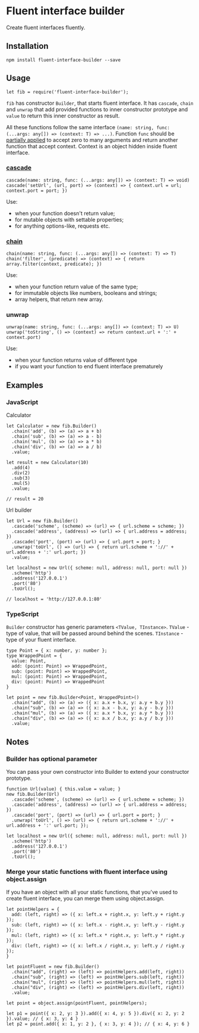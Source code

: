 # Fluent interface builder
Create fluent interfaces fluently.

## Installation
`npm install fluent-interface-builder --save`

## Usage

`let fib = require('fluent-interface-builder');`

`fib` has constructor `Builder`, that starts fluent interface. It has `cascade`, `chain` and `unwrap` that add provided functions to inner constructor prototype and `value` to return this inner constructor as result.

All these functions follow the same interface `(name: string, func: (...args: any[]) => (context: T) => ...)`.
Function `func` should be [partially applied](https://en.wikipedia.org/wiki/Partial_application) to accept zero to many arguments and return another function that accept context. Context is an object hidden inside fluent interface.

### [cascade](https://en.wikipedia.org/wiki/Method_cascading)
```
cascade(name: string, func: (...args: any[]) => (context: T) => void)
cascade('setUrl', (url, port) => (context) => { context.url = url; context.port = port; })
```

Use:
- when your function doesn't return value;
- for mutable objects with settable properties;
- for anything options-like, requests etc. 

### [chain](https://en.wikipedia.org/wiki/Method_chaining)
```
chain(name: string, func: (...args: any[]) => (context: T) => T)
chain('filter', (predicate) => (context) => { return array.filter(context, predicate); })
```

Use:
- when your function return value of the same type;
- for immutable objects like numbers, booleans and strings;
- array helpers, that return new array.

### unwrap
```
unwrap(name: string, func: (...args: any[]) => (context: T) => U)
unwrap('toString', () => (context) => return context.url + ':' + context.port)
```

Use:
- when your function returns value of different type
- if you want your function to end fluent interface prematurely

## Examples
### JavaScript
Calculator
```
let Calculator = new fib.Builder()
  .chain('add', (b) => (a) => a + b)
  .chain('sub', (b) => (a) => a - b)
  .chain('mul', (b) => (a) => a * b)
  .chain('div', (b) => (a) => a / b)
  .value;
  
let result = new Calculator(10)
  .add(4)
  .div(2)
  .sub(3)
  .mul(5)
  .value;

// result = 20
```
Url builder
```
let Url = new fib.Builder()
  .cascade('scheme', (scheme) => (url) => { url.scheme = scheme; })
  .cascade('address', (address) => (url) => { url.address = address; })
  .cascade('port', (port) => (url) => { url.port = port; }
  .unwrap('toUrl', () => (url) => { return url.scheme + '://' + url.address + ':' url.port; })
  .value;
  
let localhost = new Url({ scheme: null, address: null, port: null })
  .scheme('http')
  .address('127.0.0.1')
  .port('80')
  .toUrl();
  
// localhost = 'http://127.0.0.1:80'
```
### TypeScript
`Builder` constructor has generic parameters `<TValue, TInstance>`.
`TValue` - type of value, that will be passed around behind the scenes.
`TInstance` - type of your fluent interface.

```
type Point = { x: number, y: number };
type WrappedPoint = {
  value: Point,
  add: (point: Point) => WrappedPoint,
  sub: (point: Point) => WrappedPoint,
  mul: (point: Point) => WrappedPoint,
  div: (point: Point) => WrappedPoint
}

let point = new fib.Builder<Point, WrappedPoint>()
  .chain("add", (b) => (a) => ({ x: a.x + b.x, y: a.y + b.y }))
  .chain("sub", (b) => (a) => ({ x: a.x - b.x, y: a.y - b.y }))
  .chain("mul", (b) => (a) => ({ x: a.x * b.x, y: a.y * b.y }))
  .chain("div", (b) => (a) => ({ x: a.x / b.x, y: a.y / b.y }))
  .value;
```


## Notes

### Builder has optional parameter
You can pass your own constructor into Builder to extend your constructor prototype.
```
function Url(value) { this.value = value; }
new fib.Builder(Url)
  .cascade('scheme', (scheme) => (url) => { url.scheme = scheme; })
  .cascade('address', (address) => (url) => { url.address = address; })
  .cascade('port', (port) => (url) => { url.port = port; }
  .unwrap('toUrl', () => (url) => { return url.scheme + '://' + url.address + ':' url.port; });
  
let localhost = new Url({ scheme: null, address: null, port: null })
  .scheme('http')
  .address('127.0.0.1')
  .port('80')
  .toUrl();
```


### Merge your static functions with fluent interface using object.assign
If you have an object with all your static functions, that you've used to create fluent interface, you can merge them using object.assign.
```
let pointHelpers = {
  add: (left, right) => ({ x: left.x + right.x, y: left.y + right.y });
  sub: (left, right) => ({ x: left.x - right.x, y: left.y - right.y });
  mul: (left, right) => ({ x: left.x * right.x, y: left.y * right.y });
  div: (left, right) => ({ x: left.x / right.x, y: left.y / right.y });
}

let pointFluent = new fib.Builder()
  .chain("add", (right) => (left) => pointHelpers.add(left, right))
  .chain("sub", (right) => (left) => pointHelpers.sub(left, right))
  .chain("mul", (right) => (left) => pointHelpers.mul(left, right))
  .chain("div", (right) => (left) => pointHelpers.div(left, right))
  .value;

let point = object.assign(pointFluent, pointHelpers);

let p1 = point({ x: 2, y: 3 }).add({ x: 4, y: 5 }).div({ x: 2, y: 2 }).value; // { x: 3, y: 4 }
let p2 = point.add({ x: 1, y: 2 }, { x: 3, y: 4 }); // { x: 4, y: 6 }
```
